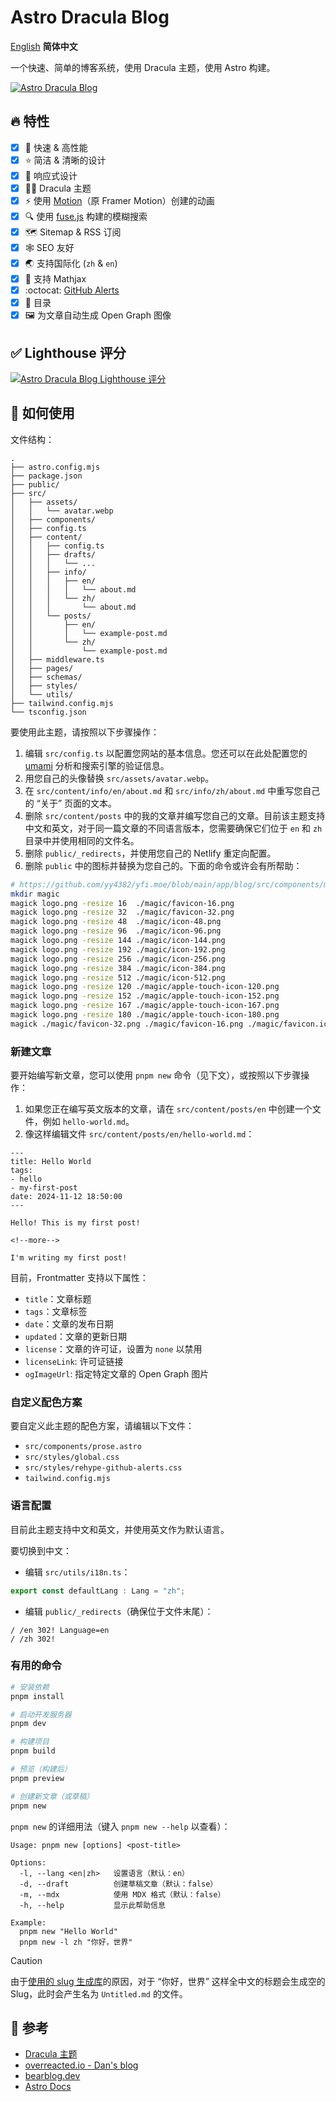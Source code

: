 # Astro Dracula Blog

<p>
    <a href="../README.md">English</a>
    <strong>简体中文</strong>
</p>

一个快速、简单的博客系统，使用 Dracula 主题，使用 Astro 构建。

[![Astro Dracula Blog](img/hero.webp)](gallery.md)

## :fire: 特性

- [x] :rocket: 快速 & 高性能
- [x] :star: 简洁 & 清晰的设计
- [x] :iphone: 响应式设计
- [x] :vampire_man: Dracula 主题
- [x] :zap: 使用 [Motion](https://motion.dev)（原 Framer Motion）创建的动画
- [x] :mag: 使用 [fuse.js](https://www.fusejs.io/) 构建的模糊搜索
- [x] :world_map: Sitemap & RSS 订阅
- [x] :spider_web: SEO 友好
- [x] :earth_asia: 支持国际化 (`zh` & `en`)
- [x] :triangular_ruler: 支持 Mathjax
- [x] :octocat: [GitHub Alerts](https://github.com/chrisweb/rehype-github-alerts)
- [x] :book: 目录
- [x] :framed_picture: 为文章自动生成 Open Graph 图像

## :white_check_mark: Lighthouse 评分

<p aligh="center">
    <a href="https://pagespeed.web.dev/analysis/https-blocklune-cc/72o0c25cxa?form_factor=desktop">
        <img alt="Astro Dracula Blog Lighthouse 评分" src="img/lighthouse-score.png" />
    </a>
</p>

## :rocket: 如何使用

文件结构：

```text
.
├── astro.config.mjs
├── package.json
├── public/
├── src/
│   ├── assets/
│   │   └── avatar.webp
│   ├── components/
│   ├── config.ts
│   ├── content/
│   │   ├── config.ts
│   │   ├── drafts/
│   │   │   └── ...
│   │   ├── info/
│   │   │   ├── en/
│   │   │   │   └── about.md
│   │   │   └── zh/
│   │   │       └── about.md
│   │   └── posts/
│   │       ├── en/
│   │       │   └── example-post.md
│   │       └── zh/
│   │           └── example-post.md
│   ├── middleware.ts
│   ├── pages/
│   ├── schemas/
│   ├── styles/
│   └── utils/
├── tailwind.config.mjs
└── tsconfig.json
```

要使用此主题，请按照以下步骤操作：

1. 编辑 `src/config.ts` 以配置您网站的基本信息。您还可以在此处配置您的 [umami](https://umami.is/) 分析和搜索引擎的验证信息。
2. 用您自己的头像替换 `src/assets/avatar.webp`。
3. 在 `src/content/info/en/about.md` 和 `src/info/zh/about.md` 中重写您自己的 “关于” 页面的文本。
4. 删除 `src/content/posts` 中的我的文章并编写您自己的文章。目前该主题支持中文和英文，对于同一篇文章的不同语言版本，您需要确保它们位于 `en` 和 `zh` 目录中并使用相同的文件名。
5. 删除 `public/_redirects`，并使用您自己的 Netlify 重定向配置。
6. 删除 `public` 中的图标并替换为您自己的。下面的命令或许会有所帮助：

```bash
# https://github.com/yy4382/yfi.moe/blob/main/app/blog/src/components/modules/head/Favicon.astro
mkdir magic
magick logo.png -resize 16  ./magic/favicon-16.png
magick logo.png -resize 32  ./magic/favicon-32.png
magick logo.png -resize 48  ./magic/icon-48.png
magick logo.png -resize 96  ./magic/icon-96.png
magick logo.png -resize 144 ./magic/icon-144.png
magick logo.png -resize 192 ./magic/icon-192.png
magick logo.png -resize 256 ./magic/icon-256.png
magick logo.png -resize 384 ./magic/icon-384.png
magick logo.png -resize 512 ./magic/icon-512.png
magick logo.png -resize 120 ./magic/apple-touch-icon-120.png
magick logo.png -resize 152 ./magic/apple-touch-icon-152.png
magick logo.png -resize 167 ./magic/apple-touch-icon-167.png
magick logo.png -resize 180 ./magic/apple-touch-icon-180.png
magick ./magic/favicon-32.png ./magic/favicon-16.png ./magic/favicon.ico
```

### 新建文章

要开始编写新文章，您可以使用 `pnpm new` 命令（见下文），或按照以下步骤操作：

1. 如果您正在编写英文版本的文章，请在 `src/content/posts/en` 中创建一个文件，例如 `hello-world.md`。
2. 像这样编辑文件 `src/content/posts/en/hello-world.md`：

```text
---
title: Hello World
tags:
- hello
- my-first-post
date: 2024-11-12 18:50:00
---

Hello! This is my first post!

<!--more-->

I'm writing my first post!
```

目前，Frontmatter 支持以下属性：

- `title`：文章标题
- `tags`：文章标签
- `date`：文章的发布日期
- `updated`：文章的更新日期
- `license`：文章的许可证，设置为 `none` 以禁用
- `licenseLink`: 许可证链接
- `ogImageUrl`: 指定特定文章的 Open Graph 图片

### 自定义配色方案

要自定义此主题的配色方案，请编辑以下文件：

- `src/components/prose.astro`
- `src/styles/global.css`
- `src/styles/rehype-github-alerts.css`
- `tailwind.config.mjs`

### 语言配置

目前此主题支持中文和英文，并使用英文作为默认语言。

要切换到中文：

- 编辑 `src/utils/i18n.ts`：

```ts
export const defaultLang : Lang = "zh";
```

- 编辑 `public/_redirects`（确保位于文件末尾）：

```text
/ /en 302! Language=en
/ /zh 302!
```

### 有用的命令

```bash
# 安装依赖
pnpm install

# 启动开发服务器
pnpm dev

# 构建项目
pnpm build

# 预览（构建后）
pnpm preview

# 创建新文章（或草稿）
pnpm new
```

`pnpm new` 的详细用法（键入 `pnpm new --help` 以查看）：

```text
Usage: pnpm new [options] <post-title>

Options:
  -l, --lang <en|zh>   设置语言（默认：en）
  -d, --draft          创建草稿文章（默认：false）
  -m, --mdx            使用 MDX 格式（默认：false）
  -h, --help           显示此帮助信息

Example:
  pnpm new "Hello World"
  pnpm new -l zh "你好，世界"
```

> [!Caution]
> 由于[使用的 slug 生成库](https://www.npmjs.com/package/slugify)的原因，对于 “你好，世界” 这样全中文的标题会生成空的 Slug，此时会产生名为 `Untitled.md` 的文件。

## :link: 参考

- [Dracula 主题](https://draculatheme.com/contribute)
- [overreacted.io - Dan's blog](https://overreacted.io/)
- [bearblog.dev](https://bearblog.dev/)
- [Astro Docs](https://docs.astro.build/)
